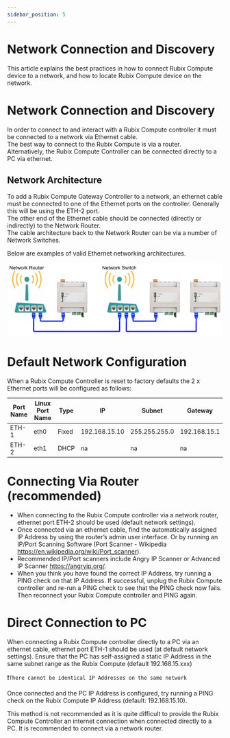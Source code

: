 ```yaml
---
sidebar_position: 5
---
```


# Network Connection and Discovery



This article explains the best practices in how to connect Rubix Compute device to a network, and how to locate Rubix Compute device on the network.

# Network Connection and Discovery
In order to connect to and interact with a Rubix Compute controller it must be connected to a network via Ethernet cable.  
The best way to connect to the Rubix Compute is via a router.  
Alternatively, the Rubix Compute Controller can be connected directly to a PC via ethernet.

## Network Architecture
To add a Rubix Compute Gateway Controller to a network, an ethernet cable must be connected to one of the Ethernet ports on the controller. Generally this will be using the ETH-2 port.  
The other end of the Ethernet cable should be connected (directly or indirectly) to the Network Router.  
The cable architecture back to the Network Router can be via a number of Network Switches.  

Below are examples of valid Ethernet networking architectures.

![networks-router.png](img/networks-router.png)


# Default Network Configuration
When a Rubix Compute Controller is reset to factory defaults the 2 x Ethernet ports will be configured as follows:

| Port Name | Linux Port Name | Type  | IP            | Subnet        | Gateway      |
|-----------|-----------------|-------|---------------|---------------|--------------|
| ETH-1     | eth0            | Fixed | 192.168.15.10 | 255.255.255.0 | 192.168.15.1 |
| ETH-2     | eth1            | DHCP  | na            | na            | na           |


# Connecting Via Router (recommended)
* When connecting to the Rubix Compute controller via a network router, ethernet port ETH-2 should be used (default network settings).
* Once connected via an ethernet cable, find the automatically assigned IP Address by using the router’s admin user interface. Or by running an IP/Port Scanning Software (Port Scanner - Wikipedia https://en.wikipedia.org/wiki/Port_scanner).
* Recommended IP/Port scanners include Angry IP Scanner or Advanced IP Scanner https://angryip.org/.
* When you think you have found the correct IP Address, try running a PING check on that IP Address. If successful, unplug the Rubix Compute controller and re-run a PING check to see that the PING check now fails.  Then reconnect your Rubix Compute controller and PING again.



# Direct Connection to PC
When connecting a Rubix Compute controller directly to a PC via an ethernet cable,  ethernet port ETH-1 should be used (at default network settings).  Ensure that the PC has self-assigned a static IP Address in the same subnet range as the Rubix Compute (default 192.168.15.xxx)

:exclamation:`There cannot be identical IP Addresses on the same network`

Once connected and the PC IP Address is configured, try running a PING check on the Rubix Compute IP Address (default: 192.168.15.10).

This method is not recommended as it is quite difficult to provide the Rubix Compute Controller an internet connection when connected directly to a PC.  It is recommended to connect via a network router.
